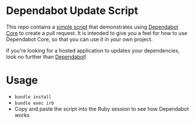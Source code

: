 # Dependabot Update Script

This repo contains a [simple script][script] that demonstrates using
[Dependabot Core][dependabot-core] to create a pull request. It is intended to
give you a feel for how to use Dependabot Core, so that you can use it in your
own project.

If you're looking for a hosted application to updates your dependencies, look no
further than [Dependabot][dependabot]!

# Usage

* `bundle install`
* `bundle exec irb`
* Copy and paste the script into the Ruby session to see how Dependabot works

[script]: update-script.rb
[dependabot-core]: https://github.com/dependabot/dependabot-core
[dependabot]: https://dependabot.com
